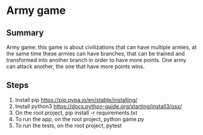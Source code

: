 # Army game

## Summary

Army game: this game is about civilizations that can have multiple armies, at the same time these armies can have branches, that can
be trained and transformed into another branch in order to have more points.
One army can attack another, the one that have more points wins.

## Steps

1. Install pip https://pip.pypa.io/en/stable/installing/
2. Install python3 https://docs.python-guide.org/starting/install3/osx/
3. On the root project, pip install -r requirements.txt
4. To run the app, on the root project, python game.py
5. To run the tests, on the root project, pytest

